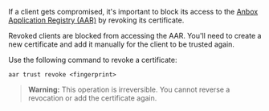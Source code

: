 If a client gets compromised, it's important to block its access to the [Anbox Application Registry (AAR)](https://discourse.ubuntu.com/t/application-registry/17761) by revoking its certificate.

Revoked clients are blocked from accessing the AAR. You'll need to create a new certificate and add it manually for the client to be trusted again.

Use the following command to revoke a certificate:

    aar trust revoke <fingerprint>

> **Warning:** This operation is irreversible. You cannot reverse a revocation or add the certificate again.
